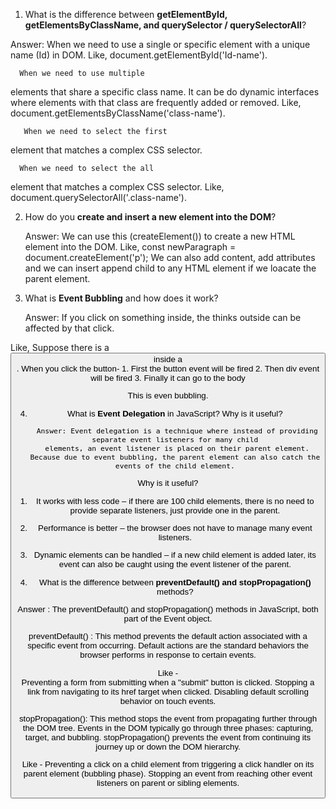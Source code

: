 1. What is the difference between **getElementById, getElementsByClassName, and querySelector / querySelectorAll**?

Answer: When we need to use a single or specific element with a unique name (Id) in DOM.
Like, document.getElementById('Id-name').

      When we need to use multiple
elements that share a specific class name. It can be do dynamic interfaces where elements with that class are frequently added or removed.
Like, document.getElementsByClassName('class-name').

       When we need to select the first
element that matches a complex CSS selector. 

      When we need to select the all
element that matches a complex CSS selector. 
Like, document.querySelectorAll('.class-name').


2. How do you **create and insert a new element into the DOM**?

      Answer: We can use this (createElement()) to create a new HTML element into the DOM.
Like, const newParagraph = document.createElement('p');
We can also add content, add attributes and we can insert append child to any HTML element if we loacate the parent element.


3. What is **Event Bubbling** and how does it work?

      Answer: If you click on something inside, the thinks outside can be affected by that click.

Like, Suppose there is a <button> inside a <div>. When you click the button-
      1. First the button event will be fired
      2. Then div event will be fired
      3. Finally it can go to the body

This is even bubbling.


4. What is **Event Delegation** in JavaScript? Why is it useful?

        Answer: Event delegation is a technique where instead of providing separate event listeners for many child
        elements, an event listener is placed on their parent element. Because due to event bubbling, the parent element can also catch the events of the child element.

Why is it useful?

1. It works with less code – if there are 100 child elements, there is no need to provide separate listeners, just provide one in the parent.

2. Performance is better – the browser does not have to manage many event listeners.

3. Dynamic elements can be handled – if a new child element is added later, its event can also be caught using the event listener of the parent.



5. What is the difference between **preventDefault() and stopPropagation()** methods?

Answer : The preventDefault() and stopPropagation() methods in JavaScript, both part of the Event object.

preventDefault() :
This method prevents the default action associated with a specific event from occurring. Default actions are the standard behaviors the browser performs in response to certain events.


Like -  
Preventing a form from submitting when a "submit" button is clicked.
Stopping a link from navigating to its href target when clicked.
Disabling default scrolling behavior on touch events.

stopPropagation():
This method stops the event from propagating further through the DOM tree. Events in the DOM typically go through three phases: capturing, target, and bubbling. stopPropagation() prevents the event from continuing its journey up or down the DOM hierarchy.

Like - 
Preventing a click on a child element from triggering a click handler on its parent element (bubbling phase).
Stopping an event from reaching other event listeners on parent or sibling elements.